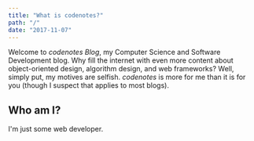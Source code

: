 ```yaml
---
title: "What is codenotes?"
path: "/"
date: "2017-11-07"
---
```


Welcome to *codenotes Blog*, my Computer Science and Software Development blog.  Why fill the internet with even more content about object-oriented design, algorithm design, and web frameworks?  Well, simply put, my motives are selfish. *codenotes* is more for me than it is for you (though I suspect that applies to most blogs).

## Who am I?

I'm just some web developer.
